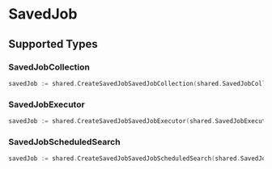# SavedJob


## Supported Types

### SavedJobCollection

```go
savedJob := shared.CreateSavedJobSavedJobCollection(shared.SavedJobCollection{/* values here */})
```

### SavedJobExecutor

```go
savedJob := shared.CreateSavedJobSavedJobExecutor(shared.SavedJobExecutor{/* values here */})
```

### SavedJobScheduledSearch

```go
savedJob := shared.CreateSavedJobSavedJobScheduledSearch(shared.SavedJobScheduledSearch{/* values here */})
```

